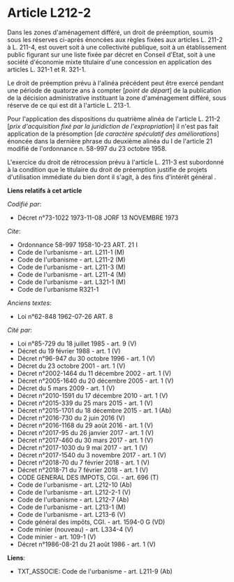 # Article L212-2

Dans les zones d'aménagement différé, un droit de préemption, soumis sous les réserves ci-après énoncées aux règles fixées
aux articles L. 211-2 à L. 211-4, est ouvert soit à une collectivité publique, soit à un établissement public figurant sur
une liste fixée par décret en Conseil d'Etat, soit à une société d'économie mixte titulaire d'une concession en application
des articles L. 321-1 et R. 321-1.

Le droit de préemption prévu à l'alinéa précédent peut être exercé pendant une période de quatorze ans à compter [*point de
départ*] de la publication de la décision administrative instituant la zone d'aménagement différé, sous réserve de ce qui est
dit à l'article L. 213-1.

Pour l'application des dispositions du quatrième alinéa de l'article L. 211-2 [*prix d'acquisition fixé par la juridiction de
l'expropriation*] il n'est pas fait application de la présomption [*de caractère spéculatif des améliorations*] énoncée dans
la dernière phrase du deuxième alinéa du I de l'article 21 modifié de l'ordonnance n. 58-997 du 23 octobre 1958.

L'exercice du droit de rétrocession prévu à l'article L. 211-3 est subordonné à la condition que le titulaire du droit de
préemption justifie de projets d'utilisation immédiate du bien dont il s'agit, à des fins d'intérêt général .

**Liens relatifs à cet article**

_Codifié par_:

  - Décret n°73-1022 1973-11-08 JORF 13 NOVEMBRE 1973

_Cite_:

  - Ordonnance 58-997 1958-10-23 ART. 21 I
  - Code de l'urbanisme - art. L211-1 (M)
  - Code de l'urbanisme - art. L211-2 (M)
  - Code de l'urbanisme - art. L211-3 (M)
  - Code de l'urbanisme - art. L211-4 (M)
  - Code de l'urbanisme - art. L321-1 (M)
  - Code de l'urbanisme R321-1

_Anciens textes_:

  - Loi n°62-848 1962-07-26 ART. 8

_Cité par_:

  - Loi n°85-729 du 18 juillet 1985 - art. 9 (V)
  - Décret du 19 février 1988 - art. 1 (V)
  - Décret n°96-947 du 30 octobre 1996 - art. 1 (V)
  - Décret du 23 octobre 2001 - art. 1 (V)
  - Décret n°2002-1464 du 11 décembre 2002 - art. 1 (V)
  - Décret n°2005-1640 du 20 décembre 2005 - art. 1 (V)
  - Décret du 5 mars 2009 - art. 1 (V)
  - Décret n°2010-1591 du 17 décembre 2010 - art. 1 (V)
  - Décret n°2015-339 du 25 mars 2015 - art. 1 (V)
  - Décret n°2015-1701 du 18 décembre 2015 - art. 1 (Ab)
  - Décret n°2016-730 du 2 juin 2016 (V)
  - Décret n°2016-1168 du 29 août 2016 - art. 1 (V)
  - Décret n°2017-95 du 26 janvier 2017 - art. 1 (V)
  - Décret n°2017-460 du 30 mars 2017 - art. 1 (V)
  - Décret n°2017-1030 du 9 mai 2017 - art. 1 (V)
  - Décret n°2017-1540 du 3 novembre 2017 - art. 1 (V)
  - Décret n°2018-70 du 7 février 2018 - art. 1 (V)
  - Décret n°2018-71 du 7 février 2018 - art. 1 (V)
  - CODE GENERAL DES IMPOTS, CGI. - art. 696 (T)
  - Code de l'urbanisme - art. L212-10 (Ab)
  - Code de l'urbanisme - art. L212-2-1 (V)
  - Code de l'urbanisme - art. L212-7 (Ab)
  - Code de l'urbanisme - art. L213-1 (M)
  - Code de l'urbanisme - art. L213-6 (V)
  - Code général des impôts, CGI. - art. 1594-0 G (VD)
  - Code minier (nouveau) - art. L334-4 (V)
  - Code minier - art. 109-1 (V)
  - Décret n°1986-08-21 du 21 août 1986 - art. 1 (V)

**Liens**:

  - TXT_ASSOCIE: Code de l'urbanisme - art. L211-9 (Ab)
